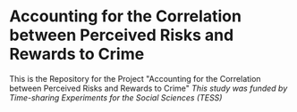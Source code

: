 # Accounting for the Correlation between Perceived Risks and Rewards to Crime
This is the Repository for the Project "Accounting for the Correlation between Perceived Risks and Rewards to Crime"
*This study was funded by Time-sharing Experiments for the Social Sciences (TESS)*